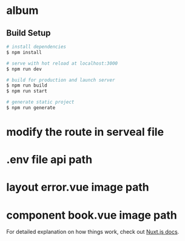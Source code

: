 # album

## Build Setup

```bash
# install dependencies
$ npm install

# serve with hot reload at localhost:3000
$ npm run dev

# build for production and launch server
$ npm run build
$ npm run start

# generate static project
$ npm run generate
```

# modify the route in serveal file
# .env file api path
# layout error.vue image path
# component book.vue image path

For detailed explanation on how things work, check out [Nuxt.js docs](https://nuxtjs.org).
